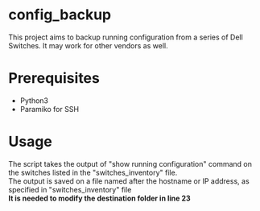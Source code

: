 # config_backup
This project aims to backup running configuration from a series of Dell Switches. It may work for other vendors as well.

# Prerequisites
- Python3
- Paramiko for SSH

# Usage
The script takes the output of "show running configuration" command on the switches listed in the "switches_inventory" file.</br> The output is saved on a file named after the hostname or IP address, as specified in "switches_inventory" file</br>
<strong>It is needed to modify the destination folder in line 23</strong>


